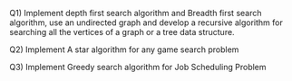 Q1) Implement depth first search algorithm and Breadth first search algorithm, 
  use an undirected graph and develop a recursive algorithm for
  searching all the vertices of a graph or a tree data structure.

Q2) Implement A star algorithm for any game search problem

Q3) Implement Greedy search algorithm for Job Scheduling Problem

